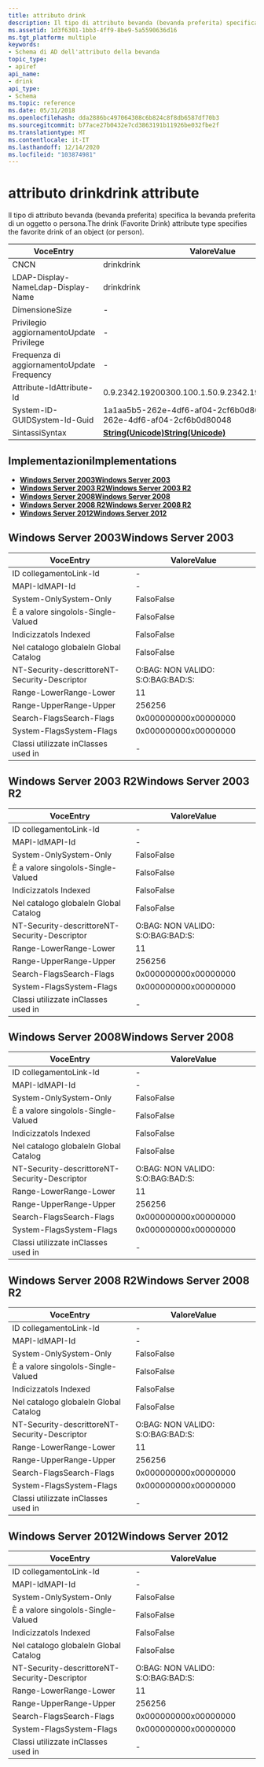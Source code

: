 ```yaml
---
title: attributo drink
description: Il tipo di attributo bevanda (bevanda preferita) specifica la bevanda preferita di un oggetto o persona.
ms.assetid: 1d3f6301-1bb3-4ff9-8be9-5a5590636d16
ms.tgt_platform: multiple
keywords:
- Schema di AD dell'attributo della bevanda
topic_type:
- apiref
api_name:
- drink
api_type:
- Schema
ms.topic: reference
ms.date: 05/31/2018
ms.openlocfilehash: dda2886bc497064308c6b824c8f8db6587df70b3
ms.sourcegitcommit: b77ace27b0432e7cd3863191b11926be032fbe2f
ms.translationtype: MT
ms.contentlocale: it-IT
ms.lasthandoff: 12/14/2020
ms.locfileid: "103874981"
---
```

# <a name="drink-attribute"></a><span data-ttu-id="cfe96-104">attributo drink</span><span class="sxs-lookup"><span data-stu-id="cfe96-104">drink attribute</span></span>

<span data-ttu-id="cfe96-105">Il tipo di attributo bevanda (bevanda preferita) specifica la bevanda preferita di un oggetto o persona.</span><span class="sxs-lookup"><span data-stu-id="cfe96-105">The drink (Favorite Drink) attribute type specifies the favorite drink of an object (or person).</span></span>



| <span data-ttu-id="cfe96-106">Voce</span><span class="sxs-lookup"><span data-stu-id="cfe96-106">Entry</span></span> | <span data-ttu-id="cfe96-107">Valore</span><span class="sxs-lookup"><span data-stu-id="cfe96-107">Value</span></span> |
|-------------------|---------------------------------------------|
| <span data-ttu-id="cfe96-108">CN</span><span class="sxs-lookup"><span data-stu-id="cfe96-108">CN</span></span>                | <span data-ttu-id="cfe96-109">drink</span><span class="sxs-lookup"><span data-stu-id="cfe96-109">drink</span></span>                                       |
| <span data-ttu-id="cfe96-110">LDAP-Display-Name</span><span class="sxs-lookup"><span data-stu-id="cfe96-110">Ldap-Display-Name</span></span> | <span data-ttu-id="cfe96-111">drink</span><span class="sxs-lookup"><span data-stu-id="cfe96-111">drink</span></span>                                       |
| <span data-ttu-id="cfe96-112">Dimensione</span><span class="sxs-lookup"><span data-stu-id="cfe96-112">Size</span></span>              | \-                                          |
| <span data-ttu-id="cfe96-113">Privilegio aggiornamento</span><span class="sxs-lookup"><span data-stu-id="cfe96-113">Update Privilege</span></span>  | \-                                          |
| <span data-ttu-id="cfe96-114">Frequenza di aggiornamento</span><span class="sxs-lookup"><span data-stu-id="cfe96-114">Update Frequency</span></span>  | \-                                          |
| <span data-ttu-id="cfe96-115">Attribute-Id</span><span class="sxs-lookup"><span data-stu-id="cfe96-115">Attribute-Id</span></span>      | <span data-ttu-id="cfe96-116">0.9.2342.19200300.100.1.5</span><span class="sxs-lookup"><span data-stu-id="cfe96-116">0.9.2342.19200300.100.1.5</span></span>                   |
| <span data-ttu-id="cfe96-117">System-ID-GUID</span><span class="sxs-lookup"><span data-stu-id="cfe96-117">System-Id-Guid</span></span>    | <span data-ttu-id="cfe96-118">1a1aa5b5-262e-4df6-af04-2cf6b0d80048</span><span class="sxs-lookup"><span data-stu-id="cfe96-118">1a1aa5b5-262e-4df6-af04-2cf6b0d80048</span></span>        |
| <span data-ttu-id="cfe96-119">Sintassi</span><span class="sxs-lookup"><span data-stu-id="cfe96-119">Syntax</span></span>            | [<span data-ttu-id="cfe96-120">**String(Unicode)**</span><span class="sxs-lookup"><span data-stu-id="cfe96-120">**String(Unicode)**</span></span>](s-string-unicode.md) |



## <a name="implementations"></a><span data-ttu-id="cfe96-121">Implementazioni</span><span class="sxs-lookup"><span data-stu-id="cfe96-121">Implementations</span></span>

-   [<span data-ttu-id="cfe96-122">**Windows Server 2003**</span><span class="sxs-lookup"><span data-stu-id="cfe96-122">**Windows Server 2003**</span></span>](#windows-server-2003)
-   [<span data-ttu-id="cfe96-123">**Windows Server 2003 R2**</span><span class="sxs-lookup"><span data-stu-id="cfe96-123">**Windows Server 2003 R2**</span></span>](#windows-server-2003-r2)
-   [<span data-ttu-id="cfe96-124">**Windows Server 2008**</span><span class="sxs-lookup"><span data-stu-id="cfe96-124">**Windows Server 2008**</span></span>](#windows-server-2008)
-   [<span data-ttu-id="cfe96-125">**Windows Server 2008 R2**</span><span class="sxs-lookup"><span data-stu-id="cfe96-125">**Windows Server 2008 R2**</span></span>](#windows-server-2008-r2)
-   [<span data-ttu-id="cfe96-126">**Windows Server 2012**</span><span class="sxs-lookup"><span data-stu-id="cfe96-126">**Windows Server 2012**</span></span>](#windows-server-2012)

## <a name="windows-server-2003"></a><span data-ttu-id="cfe96-127">Windows Server 2003</span><span class="sxs-lookup"><span data-stu-id="cfe96-127">Windows Server 2003</span></span>



| <span data-ttu-id="cfe96-128">Voce</span><span class="sxs-lookup"><span data-stu-id="cfe96-128">Entry</span></span> | <span data-ttu-id="cfe96-129">Valore</span><span class="sxs-lookup"><span data-stu-id="cfe96-129">Value</span></span> |
|------------------------|--------------|
| <span data-ttu-id="cfe96-130">ID collegamento</span><span class="sxs-lookup"><span data-stu-id="cfe96-130">Link-Id</span></span>                | \-           |
| <span data-ttu-id="cfe96-131">MAPI-Id</span><span class="sxs-lookup"><span data-stu-id="cfe96-131">MAPI-Id</span></span>                | \-           |
| <span data-ttu-id="cfe96-132">System-Only</span><span class="sxs-lookup"><span data-stu-id="cfe96-132">System-Only</span></span>            | <span data-ttu-id="cfe96-133">Falso</span><span class="sxs-lookup"><span data-stu-id="cfe96-133">False</span></span>        |
| <span data-ttu-id="cfe96-134">È a valore singolo</span><span class="sxs-lookup"><span data-stu-id="cfe96-134">Is-Single-Valued</span></span>       | <span data-ttu-id="cfe96-135">Falso</span><span class="sxs-lookup"><span data-stu-id="cfe96-135">False</span></span>        |
| <span data-ttu-id="cfe96-136">Indicizzato</span><span class="sxs-lookup"><span data-stu-id="cfe96-136">Is Indexed</span></span>             | <span data-ttu-id="cfe96-137">Falso</span><span class="sxs-lookup"><span data-stu-id="cfe96-137">False</span></span>        |
| <span data-ttu-id="cfe96-138">Nel catalogo globale</span><span class="sxs-lookup"><span data-stu-id="cfe96-138">In Global Catalog</span></span>      | <span data-ttu-id="cfe96-139">Falso</span><span class="sxs-lookup"><span data-stu-id="cfe96-139">False</span></span>        |
| <span data-ttu-id="cfe96-140">NT-Security-descrittore</span><span class="sxs-lookup"><span data-stu-id="cfe96-140">NT-Security-Descriptor</span></span> | <span data-ttu-id="cfe96-141">O:BAG: NON VALIDO: S:</span><span class="sxs-lookup"><span data-stu-id="cfe96-141">O:BAG:BAD:S:</span></span> |
| <span data-ttu-id="cfe96-142">Range-Lower</span><span class="sxs-lookup"><span data-stu-id="cfe96-142">Range-Lower</span></span>            | <span data-ttu-id="cfe96-143">1</span><span class="sxs-lookup"><span data-stu-id="cfe96-143">1</span></span>            |
| <span data-ttu-id="cfe96-144">Range-Upper</span><span class="sxs-lookup"><span data-stu-id="cfe96-144">Range-Upper</span></span>            | <span data-ttu-id="cfe96-145">256</span><span class="sxs-lookup"><span data-stu-id="cfe96-145">256</span></span>          |
| <span data-ttu-id="cfe96-146">Search-Flags</span><span class="sxs-lookup"><span data-stu-id="cfe96-146">Search-Flags</span></span>           | <span data-ttu-id="cfe96-147">0x00000000</span><span class="sxs-lookup"><span data-stu-id="cfe96-147">0x00000000</span></span>   |
| <span data-ttu-id="cfe96-148">System-Flags</span><span class="sxs-lookup"><span data-stu-id="cfe96-148">System-Flags</span></span>           | <span data-ttu-id="cfe96-149">0x00000000</span><span class="sxs-lookup"><span data-stu-id="cfe96-149">0x00000000</span></span>   |
| <span data-ttu-id="cfe96-150">Classi utilizzate in</span><span class="sxs-lookup"><span data-stu-id="cfe96-150">Classes used in</span></span>        | \-           |



## <a name="windows-server-2003-r2"></a><span data-ttu-id="cfe96-151">Windows Server 2003 R2</span><span class="sxs-lookup"><span data-stu-id="cfe96-151">Windows Server 2003 R2</span></span>



| <span data-ttu-id="cfe96-152">Voce</span><span class="sxs-lookup"><span data-stu-id="cfe96-152">Entry</span></span> | <span data-ttu-id="cfe96-153">Valore</span><span class="sxs-lookup"><span data-stu-id="cfe96-153">Value</span></span> |
|------------------------|--------------|
| <span data-ttu-id="cfe96-154">ID collegamento</span><span class="sxs-lookup"><span data-stu-id="cfe96-154">Link-Id</span></span>                | \-           |
| <span data-ttu-id="cfe96-155">MAPI-Id</span><span class="sxs-lookup"><span data-stu-id="cfe96-155">MAPI-Id</span></span>                | \-           |
| <span data-ttu-id="cfe96-156">System-Only</span><span class="sxs-lookup"><span data-stu-id="cfe96-156">System-Only</span></span>            | <span data-ttu-id="cfe96-157">Falso</span><span class="sxs-lookup"><span data-stu-id="cfe96-157">False</span></span>        |
| <span data-ttu-id="cfe96-158">È a valore singolo</span><span class="sxs-lookup"><span data-stu-id="cfe96-158">Is-Single-Valued</span></span>       | <span data-ttu-id="cfe96-159">Falso</span><span class="sxs-lookup"><span data-stu-id="cfe96-159">False</span></span>        |
| <span data-ttu-id="cfe96-160">Indicizzato</span><span class="sxs-lookup"><span data-stu-id="cfe96-160">Is Indexed</span></span>             | <span data-ttu-id="cfe96-161">Falso</span><span class="sxs-lookup"><span data-stu-id="cfe96-161">False</span></span>        |
| <span data-ttu-id="cfe96-162">Nel catalogo globale</span><span class="sxs-lookup"><span data-stu-id="cfe96-162">In Global Catalog</span></span>      | <span data-ttu-id="cfe96-163">Falso</span><span class="sxs-lookup"><span data-stu-id="cfe96-163">False</span></span>        |
| <span data-ttu-id="cfe96-164">NT-Security-descrittore</span><span class="sxs-lookup"><span data-stu-id="cfe96-164">NT-Security-Descriptor</span></span> | <span data-ttu-id="cfe96-165">O:BAG: NON VALIDO: S:</span><span class="sxs-lookup"><span data-stu-id="cfe96-165">O:BAG:BAD:S:</span></span> |
| <span data-ttu-id="cfe96-166">Range-Lower</span><span class="sxs-lookup"><span data-stu-id="cfe96-166">Range-Lower</span></span>            | <span data-ttu-id="cfe96-167">1</span><span class="sxs-lookup"><span data-stu-id="cfe96-167">1</span></span>            |
| <span data-ttu-id="cfe96-168">Range-Upper</span><span class="sxs-lookup"><span data-stu-id="cfe96-168">Range-Upper</span></span>            | <span data-ttu-id="cfe96-169">256</span><span class="sxs-lookup"><span data-stu-id="cfe96-169">256</span></span>          |
| <span data-ttu-id="cfe96-170">Search-Flags</span><span class="sxs-lookup"><span data-stu-id="cfe96-170">Search-Flags</span></span>           | <span data-ttu-id="cfe96-171">0x00000000</span><span class="sxs-lookup"><span data-stu-id="cfe96-171">0x00000000</span></span>   |
| <span data-ttu-id="cfe96-172">System-Flags</span><span class="sxs-lookup"><span data-stu-id="cfe96-172">System-Flags</span></span>           | <span data-ttu-id="cfe96-173">0x00000000</span><span class="sxs-lookup"><span data-stu-id="cfe96-173">0x00000000</span></span>   |
| <span data-ttu-id="cfe96-174">Classi utilizzate in</span><span class="sxs-lookup"><span data-stu-id="cfe96-174">Classes used in</span></span>        | \-           |



## <a name="windows-server-2008"></a><span data-ttu-id="cfe96-175">Windows Server 2008</span><span class="sxs-lookup"><span data-stu-id="cfe96-175">Windows Server 2008</span></span>



| <span data-ttu-id="cfe96-176">Voce</span><span class="sxs-lookup"><span data-stu-id="cfe96-176">Entry</span></span> | <span data-ttu-id="cfe96-177">Valore</span><span class="sxs-lookup"><span data-stu-id="cfe96-177">Value</span></span> |
|------------------------|--------------|
| <span data-ttu-id="cfe96-178">ID collegamento</span><span class="sxs-lookup"><span data-stu-id="cfe96-178">Link-Id</span></span>                | \-           |
| <span data-ttu-id="cfe96-179">MAPI-Id</span><span class="sxs-lookup"><span data-stu-id="cfe96-179">MAPI-Id</span></span>                | \-           |
| <span data-ttu-id="cfe96-180">System-Only</span><span class="sxs-lookup"><span data-stu-id="cfe96-180">System-Only</span></span>            | <span data-ttu-id="cfe96-181">Falso</span><span class="sxs-lookup"><span data-stu-id="cfe96-181">False</span></span>        |
| <span data-ttu-id="cfe96-182">È a valore singolo</span><span class="sxs-lookup"><span data-stu-id="cfe96-182">Is-Single-Valued</span></span>       | <span data-ttu-id="cfe96-183">Falso</span><span class="sxs-lookup"><span data-stu-id="cfe96-183">False</span></span>        |
| <span data-ttu-id="cfe96-184">Indicizzato</span><span class="sxs-lookup"><span data-stu-id="cfe96-184">Is Indexed</span></span>             | <span data-ttu-id="cfe96-185">Falso</span><span class="sxs-lookup"><span data-stu-id="cfe96-185">False</span></span>        |
| <span data-ttu-id="cfe96-186">Nel catalogo globale</span><span class="sxs-lookup"><span data-stu-id="cfe96-186">In Global Catalog</span></span>      | <span data-ttu-id="cfe96-187">Falso</span><span class="sxs-lookup"><span data-stu-id="cfe96-187">False</span></span>        |
| <span data-ttu-id="cfe96-188">NT-Security-descrittore</span><span class="sxs-lookup"><span data-stu-id="cfe96-188">NT-Security-Descriptor</span></span> | <span data-ttu-id="cfe96-189">O:BAG: NON VALIDO: S:</span><span class="sxs-lookup"><span data-stu-id="cfe96-189">O:BAG:BAD:S:</span></span> |
| <span data-ttu-id="cfe96-190">Range-Lower</span><span class="sxs-lookup"><span data-stu-id="cfe96-190">Range-Lower</span></span>            | <span data-ttu-id="cfe96-191">1</span><span class="sxs-lookup"><span data-stu-id="cfe96-191">1</span></span>            |
| <span data-ttu-id="cfe96-192">Range-Upper</span><span class="sxs-lookup"><span data-stu-id="cfe96-192">Range-Upper</span></span>            | <span data-ttu-id="cfe96-193">256</span><span class="sxs-lookup"><span data-stu-id="cfe96-193">256</span></span>          |
| <span data-ttu-id="cfe96-194">Search-Flags</span><span class="sxs-lookup"><span data-stu-id="cfe96-194">Search-Flags</span></span>           | <span data-ttu-id="cfe96-195">0x00000000</span><span class="sxs-lookup"><span data-stu-id="cfe96-195">0x00000000</span></span>   |
| <span data-ttu-id="cfe96-196">System-Flags</span><span class="sxs-lookup"><span data-stu-id="cfe96-196">System-Flags</span></span>           | <span data-ttu-id="cfe96-197">0x00000000</span><span class="sxs-lookup"><span data-stu-id="cfe96-197">0x00000000</span></span>   |
| <span data-ttu-id="cfe96-198">Classi utilizzate in</span><span class="sxs-lookup"><span data-stu-id="cfe96-198">Classes used in</span></span>        | \-           |



## <a name="windows-server-2008-r2"></a><span data-ttu-id="cfe96-199">Windows Server 2008 R2</span><span class="sxs-lookup"><span data-stu-id="cfe96-199">Windows Server 2008 R2</span></span>



| <span data-ttu-id="cfe96-200">Voce</span><span class="sxs-lookup"><span data-stu-id="cfe96-200">Entry</span></span> | <span data-ttu-id="cfe96-201">Valore</span><span class="sxs-lookup"><span data-stu-id="cfe96-201">Value</span></span> |
|------------------------|--------------|
| <span data-ttu-id="cfe96-202">ID collegamento</span><span class="sxs-lookup"><span data-stu-id="cfe96-202">Link-Id</span></span>                | \-           |
| <span data-ttu-id="cfe96-203">MAPI-Id</span><span class="sxs-lookup"><span data-stu-id="cfe96-203">MAPI-Id</span></span>                | \-           |
| <span data-ttu-id="cfe96-204">System-Only</span><span class="sxs-lookup"><span data-stu-id="cfe96-204">System-Only</span></span>            | <span data-ttu-id="cfe96-205">Falso</span><span class="sxs-lookup"><span data-stu-id="cfe96-205">False</span></span>        |
| <span data-ttu-id="cfe96-206">È a valore singolo</span><span class="sxs-lookup"><span data-stu-id="cfe96-206">Is-Single-Valued</span></span>       | <span data-ttu-id="cfe96-207">Falso</span><span class="sxs-lookup"><span data-stu-id="cfe96-207">False</span></span>        |
| <span data-ttu-id="cfe96-208">Indicizzato</span><span class="sxs-lookup"><span data-stu-id="cfe96-208">Is Indexed</span></span>             | <span data-ttu-id="cfe96-209">Falso</span><span class="sxs-lookup"><span data-stu-id="cfe96-209">False</span></span>        |
| <span data-ttu-id="cfe96-210">Nel catalogo globale</span><span class="sxs-lookup"><span data-stu-id="cfe96-210">In Global Catalog</span></span>      | <span data-ttu-id="cfe96-211">Falso</span><span class="sxs-lookup"><span data-stu-id="cfe96-211">False</span></span>        |
| <span data-ttu-id="cfe96-212">NT-Security-descrittore</span><span class="sxs-lookup"><span data-stu-id="cfe96-212">NT-Security-Descriptor</span></span> | <span data-ttu-id="cfe96-213">O:BAG: NON VALIDO: S:</span><span class="sxs-lookup"><span data-stu-id="cfe96-213">O:BAG:BAD:S:</span></span> |
| <span data-ttu-id="cfe96-214">Range-Lower</span><span class="sxs-lookup"><span data-stu-id="cfe96-214">Range-Lower</span></span>            | <span data-ttu-id="cfe96-215">1</span><span class="sxs-lookup"><span data-stu-id="cfe96-215">1</span></span>            |
| <span data-ttu-id="cfe96-216">Range-Upper</span><span class="sxs-lookup"><span data-stu-id="cfe96-216">Range-Upper</span></span>            | <span data-ttu-id="cfe96-217">256</span><span class="sxs-lookup"><span data-stu-id="cfe96-217">256</span></span>          |
| <span data-ttu-id="cfe96-218">Search-Flags</span><span class="sxs-lookup"><span data-stu-id="cfe96-218">Search-Flags</span></span>           | <span data-ttu-id="cfe96-219">0x00000000</span><span class="sxs-lookup"><span data-stu-id="cfe96-219">0x00000000</span></span>   |
| <span data-ttu-id="cfe96-220">System-Flags</span><span class="sxs-lookup"><span data-stu-id="cfe96-220">System-Flags</span></span>           | <span data-ttu-id="cfe96-221">0x00000000</span><span class="sxs-lookup"><span data-stu-id="cfe96-221">0x00000000</span></span>   |
| <span data-ttu-id="cfe96-222">Classi utilizzate in</span><span class="sxs-lookup"><span data-stu-id="cfe96-222">Classes used in</span></span>        | \-           |



## <a name="windows-server-2012"></a><span data-ttu-id="cfe96-223">Windows Server 2012</span><span class="sxs-lookup"><span data-stu-id="cfe96-223">Windows Server 2012</span></span>



| <span data-ttu-id="cfe96-224">Voce</span><span class="sxs-lookup"><span data-stu-id="cfe96-224">Entry</span></span> | <span data-ttu-id="cfe96-225">Valore</span><span class="sxs-lookup"><span data-stu-id="cfe96-225">Value</span></span> |
|------------------------|--------------|
| <span data-ttu-id="cfe96-226">ID collegamento</span><span class="sxs-lookup"><span data-stu-id="cfe96-226">Link-Id</span></span>                | \-           |
| <span data-ttu-id="cfe96-227">MAPI-Id</span><span class="sxs-lookup"><span data-stu-id="cfe96-227">MAPI-Id</span></span>                | \-           |
| <span data-ttu-id="cfe96-228">System-Only</span><span class="sxs-lookup"><span data-stu-id="cfe96-228">System-Only</span></span>            | <span data-ttu-id="cfe96-229">Falso</span><span class="sxs-lookup"><span data-stu-id="cfe96-229">False</span></span>        |
| <span data-ttu-id="cfe96-230">È a valore singolo</span><span class="sxs-lookup"><span data-stu-id="cfe96-230">Is-Single-Valued</span></span>       | <span data-ttu-id="cfe96-231">Falso</span><span class="sxs-lookup"><span data-stu-id="cfe96-231">False</span></span>        |
| <span data-ttu-id="cfe96-232">Indicizzato</span><span class="sxs-lookup"><span data-stu-id="cfe96-232">Is Indexed</span></span>             | <span data-ttu-id="cfe96-233">Falso</span><span class="sxs-lookup"><span data-stu-id="cfe96-233">False</span></span>        |
| <span data-ttu-id="cfe96-234">Nel catalogo globale</span><span class="sxs-lookup"><span data-stu-id="cfe96-234">In Global Catalog</span></span>      | <span data-ttu-id="cfe96-235">Falso</span><span class="sxs-lookup"><span data-stu-id="cfe96-235">False</span></span>        |
| <span data-ttu-id="cfe96-236">NT-Security-descrittore</span><span class="sxs-lookup"><span data-stu-id="cfe96-236">NT-Security-Descriptor</span></span> | <span data-ttu-id="cfe96-237">O:BAG: NON VALIDO: S:</span><span class="sxs-lookup"><span data-stu-id="cfe96-237">O:BAG:BAD:S:</span></span> |
| <span data-ttu-id="cfe96-238">Range-Lower</span><span class="sxs-lookup"><span data-stu-id="cfe96-238">Range-Lower</span></span>            | <span data-ttu-id="cfe96-239">1</span><span class="sxs-lookup"><span data-stu-id="cfe96-239">1</span></span>            |
| <span data-ttu-id="cfe96-240">Range-Upper</span><span class="sxs-lookup"><span data-stu-id="cfe96-240">Range-Upper</span></span>            | <span data-ttu-id="cfe96-241">256</span><span class="sxs-lookup"><span data-stu-id="cfe96-241">256</span></span>          |
| <span data-ttu-id="cfe96-242">Search-Flags</span><span class="sxs-lookup"><span data-stu-id="cfe96-242">Search-Flags</span></span>           | <span data-ttu-id="cfe96-243">0x00000000</span><span class="sxs-lookup"><span data-stu-id="cfe96-243">0x00000000</span></span>   |
| <span data-ttu-id="cfe96-244">System-Flags</span><span class="sxs-lookup"><span data-stu-id="cfe96-244">System-Flags</span></span>           | <span data-ttu-id="cfe96-245">0x00000000</span><span class="sxs-lookup"><span data-stu-id="cfe96-245">0x00000000</span></span>   |
| <span data-ttu-id="cfe96-246">Classi utilizzate in</span><span class="sxs-lookup"><span data-stu-id="cfe96-246">Classes used in</span></span>        | \-           |



 

 




